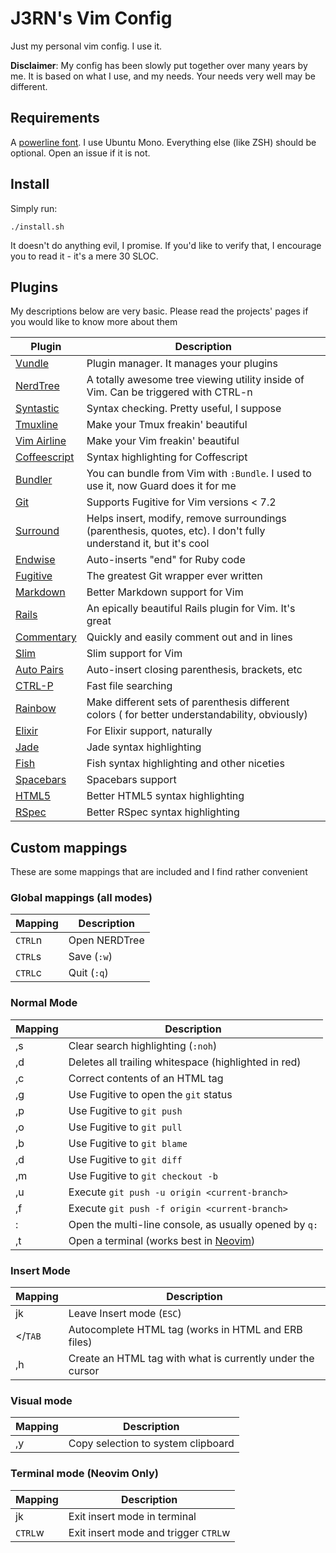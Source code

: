 # J3RN's Vim Config

Just my personal vim config. I use it.

**Disclaimer**: My config has been slowly put together over many years by me. It is based on what I use, and my needs. Your needs very well may be different.

## Requirements

A [powerline font](https://github.com/powerline/fonts). I use Ubuntu Mono. Everything else (like ZSH) should be optional. Open an issue if it is not.

## Install

Simply run:

```
./install.sh
```

It doesn't do anything evil, I promise. If you'd like to verify that, I encourage you to read it - it's a mere 30 SLOC.

## Plugins
My descriptions below are very basic. Please read the projects' pages if you
would like to know more about them

| Plugin | Description |
|---------------------------------------------------|------------------------------------------------------
| [Vundle](https://github.com/gmarik/Vundle.vim) | Plugin manager. It manages your plugins |
| [NerdTree](https://github.com/scrooloose/nerdtree) | A totally awesome tree viewing utility inside of Vim. Can be triggered with CTRL-n |
| [Syntastic](https://github.com/scrooloose/syntastic) | Syntax checking. Pretty useful, I suppose |
| [Tmuxline](https://github.com/edkolev/tmuxline.vim) | Make your Tmux freakin' beautiful |
| [Vim Airline](https://github.com/bling/vim-airline) | Make your Vim freakin' beautiful |
| [Coffeescript](https://github.com/kchmck/vim-coffee-script) | Syntax highlighting for Coffescript |
| [Bundler](https://github.com/tpope/vim-bundler) | You can bundle from Vim with `:Bundle`. I used to use it, now Guard does it for me |
| [Git](https://github.com/tpope/vim-git) | Supports Fugitive for Vim versions < 7.2 |
| [Surround](https://github.com/tpope/vim-surround) | Helps insert, modify, remove surroundings (parenthesis, quotes, etc). I don't fully understand it, but it's cool |
| [Endwise](https://github.com/tpope/vim-endwise) | Auto-inserts "end" for Ruby code |
| [Fugitive](https://github.com/tpope/vim-fugitive) | The greatest Git wrapper ever written |
| [Markdown](https://github.com/tpope/vim-markdown) | Better Markdown support for Vim |
| [Rails](https://github.com/tpope/vim-rails) | An epically beautiful Rails plugin for Vim. It's great |
| [Commentary](https://github.com/tpope/vim-commentary) | Quickly and easily comment out and in lines |
| [Slim](https://github.com/slim-template/vim-slim) | Slim support for Vim |
| [Auto Pairs](https://github.com/jiangmiao/auto-pairs) | Auto-insert closing parenthesis, brackets, etc |
| [CTRL-P](https://github.com/kien/ctrlp.vim) | Fast file searching |
| [Rainbow](https://github.com/luochen1990/rainbow) | Make different sets of parenthesis different colors ( for better understandability, obviously) |
| [Elixir](https://github.com/elixir-lang/vim-elixir) | For Elixir support, naturally |
| [Jade](https://github.com/digitaltoad/vim-jade) | Jade syntax highlighting |
| [Fish](http://github.com/dag/vim-fish) | Fish syntax highlighting and other niceties |
| [Spacebars](https://github.com/Slava/vim-spacebars) | Spacebars support |
| [HTML5](https://github.com/othree/html5.vim) | Better HTML5 syntax highlighting |
| [RSpec](https://github.com/keith/rspec.vim) | Better RSpec syntax highlighting |

## Custom mappings
These are some mappings that are included and I find rather convenient

### Global mappings (all modes)

| Mapping | Description |
|---------|-------------|
| `CTRL`n | Open NERDTree |
| `CTRL`s | Save (`:w`)|
| `CTRL`c | Quit (`:q`) |

### Normal Mode

| Mapping | Description|
|---------|------------|
| ,s | Clear search highlighting (`:noh`) |
| ,d | Deletes all trailing whitespace (highlighted in red) |
| ,c | Correct contents of an HTML tag |
| ,g | Use Fugitive to open the `git` status |
| ,p | Use Fugitive to `git push` |
| ,o | Use Fugitive to `git pull` |
| ,b | Use Fugitive to `git blame` |
| ,d | Use Fugitive to `git diff` |
| ,m | Use Fugitive to `git checkout -b` |
| ,u | Execute `git push -u origin <current-branch>` |
| ,f | Execute `git push -f origin <current-branch>` |
| : | Open the multi-line console, as usually opened by `q:` |
| ,t | Open a terminal (works best in [Neovim](https://github.com/neovim/neovim)) |

### Insert Mode

| Mapping | Description |
|---------|-------------|
| jk | Leave Insert mode (`ESC`) |
| &lt;/`TAB` | Autocomplete HTML tag (works in HTML and ERB files) |
| ,h | Create an HTML tag with what is currently under the cursor |

### Visual mode

| Mapping | Description |
|---------|-------------|
| ,y | Copy selection to system clipboard |

### Terminal mode (Neovim Only)

| Mapping | Description |
|---------|-------------|
| jk | Exit insert mode in terminal |
| `CTRL`w | Exit insert mode and trigger `CTRL`w |
